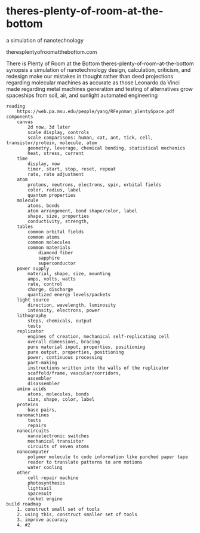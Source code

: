 # theres-plenty-of-room-at-the-bottom
a simulation of nanotechnology

theresplentyofroomatthebottom.com

There is Plenty of Room at the Bottom
    theres-plenty-of-room-at-the-bottom
    synopsis
        a simulation of nanotechnology
        design, calculation, criticism, and redesign
        make our mistakes in thought rather than deed
        projections regarding molecular machines as accurate as those Leonardo da Vinci made regarding metal machines
        generation and testing of alternatives
        grow spaceships from soil, air, and sunlight
        automated engineering

    reading
        https://web.pa.msu.edu/people/yang/RFeynman_plentySpace.pdf
    components
        canvas
            2d now, 3d later
            scale display, controls
            scale comparisons: human, cat, ant, tick, cell, transistor/protein, molecule, atom
            geometry, leverage, chemical bonding, statistical mechanics
            heat, stress, current
        time
            display, now
            timer, start, stop, reset, repeat
            rate, rate adjustment
        atom
            protons, neutrons, electrons, spin, orbital fields
            color, radius, label
            quantum properties
        molecule
            atoms, bonds
            atom arrangement, bond shape/color, label
            shape, size, properties
            conductivity, strength, 
        tables
            common orbital fields
            common atoms
            common molecules
            common materials
                diamond fiber
                sapphire
                superconductor
        power supply
            material, shape, size, mounting
            amps, volts, watts
            rate, control
            charge, discharge
            quantized energy levels/packets
        light source
            direction, wavelength, luminosity
            intensity, electrons, power
        lithography
            steps, chemicals, output
            tests
        replicator
            engines of creation, mechanical self-replicating cell
            overall dimensions, bracing
            pure material input, properties, positioning
            pure output, properties, positioning
            power, continuous processing
            part-making
            instructions written into the walls of the replicator
            scaffold/frame, vascular/corridors, 
            assembler
            disassembler
        amino acids
            atoms, molecules, bonds
            size, shape, color, label
        proteins
            base pairs, 
        nanomachines
            tests
            repairs
        nanocircuits
            nanoelectronic switches
            mechanical transistor
            circuits of seven atoms
        nanocomputer
            polymer molecule to code information like punched paper tape
            reader to translate patterns to arm motions
            water cooling
        other
            cell repair machine
            photosynthesis
            lightsail
            spacesuit
            rocket engine
    build roadmap
        1. construct small set of tools
        2. using this, construct smaller set of tools
        3. improve accuracy
        4. #2